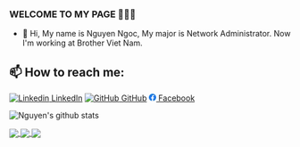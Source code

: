 ### WELCOME TO MY PAGE 👋👋👋
- 👋 Hi, My name is Nguyen Ngoc, My major is Network Administrator. Now I'm working at Brother Viet Nam.

## 📫 How to reach me: 

[![Linkedin](https://i.stack.imgur.com/gVE0j.png) LinkedIn](https://www.linkedin.com/in/sudonguyennn/) [![GitHub](https://i.stack.imgur.com/tskMh.png) GitHub](https://github.com/SudoNguyenNN/) [![Facebook](https://github.com/SudoNguyenNN/SudoNguyenNN/blob/main/fb.jpg) Facebook](https://www.facebook.com/sudo.nguyennn/)


![Nguyen's github stats](https://github-readme-stats-git-masterrstaa-rickstaa.vercel.app/api?username=SudoNguyenNN&show_icons=true&theme=tokyonight&hide=contribs,prs,issues)


<a href="https://github.com/SudoNguyenNN/CCNA/">
  <!-- Change the `github-readme-stats.anuraghazra1.vercel.app` to `github-readme-stats.vercel.app`  -->
  <img align="center" src="https://github-readme-stats.anuraghazra1.vercel.app/api/pin/?username=SudoNguyenNN&repo=CCNA&theme=radical" />
</a>  


<a href="https://github.com/SudoNguyenNN/Network-Fun/">
  <!-- Change the `github-readme-stats.anuraghazra1.vercel.app` to `github-readme-stats.vercel.app`  -->
  <img align="center" src="https://github-readme-stats.anuraghazra1.vercel.app/api/pin/?username=SudoNguyenNN&repo=Network-Fun&theme=gruvbox" />
</a>  


<a href="https://github.com/SudoNguyenNN/Linux_Basic/">
  <!-- Change the `github-readme-stats.anuraghazra1.vercel.app` to `github-readme-stats.vercel.app`  -->
  <img align="center" src="https://github-readme-stats.anuraghazra1.vercel.app/api/pin/?username=SudoNguyenNN&repo=Linux_Basic&theme=cobalt" />
</a>  
